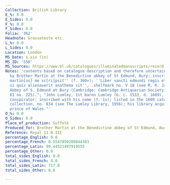 ```yaml
---
Collection: British Library
E_%: 0.0
E_Sides: 0.0
F_%: 0.0
F_Sides: 0.0
Folia: '362'
Headnote: Grosseteste etc.
L_%: 0.0
L_Sides: 0.0
Location: London
MS_Date: s.xiv (in)
MS_ID: '550'
MS_Sources: https://www.bl.uk/catalogues/illuminatedmanuscripts/record.asp?MSID=5418&CollID=16&NStart=110203
Notes: 'contents based on catalogue description and therefore uncertain; "Written
  by Brother Martin at the Benedictine abbey of St Edmund, Bury: inscribed: ''Fr[ater]
  martin[us] me sc[ri]psit'' (f. 360v); ''Liber sancti edmundi regis et martiris,
  si quis alienaverit anathema sit'', .shelfmark no. V 18 (see M. R. James, On the
  Abbey of S. Edmund at Bury (Cambridge: Cambridge Antiquarian Society, 1895), p.
  81 no. 225)."; "John Lumley, 1st baron Lumley (b. c. 1533, d. 1609), collector and
  conspirator: inscribed with his name (f. 1v); listed in the 1609 catalogue of his
  collection, no. 834 (see The Lumley Library, 1956); his library acquired by Henry,
  prince of Wales."'
O_%: 0.0
O_Sides: 0.0
Place_of_production: Suffolk
Produced_for: Brother Martin at the Benedictine abbey of St Edmund, Bury
Reference: Royal 11 B III
percentage_English: 0.0
percentage_French: 0.5547850208044383
percentage_Latin: 99.44521497919555
percentage_Other: 0.0
total_sides_English: 0.0
total_sides_French: 4.0
total_sides_Latin: 717.0
total_sides_Other: 0.0

---
```

